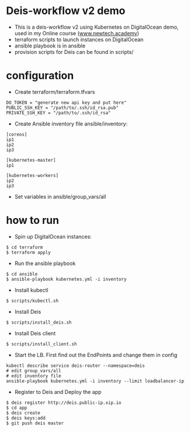# Deis-workflow v2 demo
* This is a deis-workflow v2 using Kubernetes on DigitalOcean demo, used in my Online course (www.newtech.academy)
* terraform scripts to launch instances on DigitalOcean
* ansible playbook is in ansible
* provision scripts for Deis can be found in scripts/
# configuration
* Create terraform/terraform.tfvars
```
DO_TOKEN = "generate new api key and put here"
PUBLIC_SSH_KEY = "/path/to/.ssh/id_rsa.pub"
PRIVATE_SSH_KEY = "/path/to/.ssh/id_rsa"
```
* Create Ansible inventory file ansible/inventory:
```
[coreos]
ip1
ip2
ip3

[kubernetes-master]
ip1

[kubernetes-workers]
ip2
ip3

```
* Set variables in ansible/group_vars/all
# how to run
* Spin up DigitalOcean instances:
```
$ cd terraform
$ terraform apply
```
* Run the ansible playbook
```
$ cd ansible
$ ansible-playbook kubernetes.yml -i inventory
```
* Install kubectl
```
$ scripts/kubectl.sh
```
* Install Deis
```
$ scripts/install_deis.sh
```
* Install Deis client
```
$ scripts/install_client.sh
```
* Start the LB. First find out the EndPoints and change them in config
```
kubectl describe service deis-router --namespace=deis
# edit group_vars/all
# edit inventory file
ansible-playbook kubernetes.yml -i inventory --limit loadbalancer-ip
```
* Register to Deis and Deploy the app
```
$ deis register http://deis.public-ip.xip.io
$ cd app
$ deis create
$ deis keys:add
$ git push deis master
```
